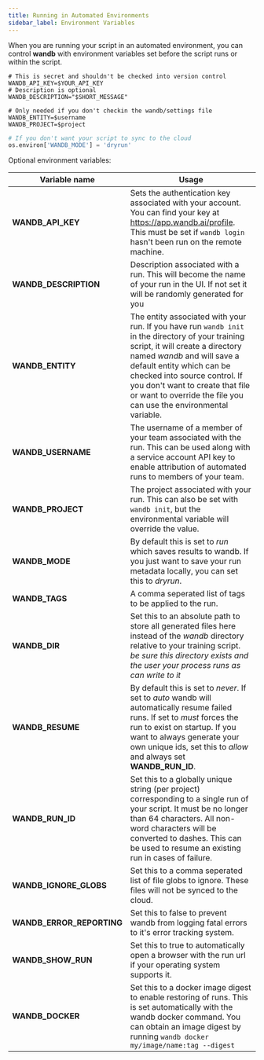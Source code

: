 ```yaml
---
title: Running in Automated Environments
sidebar_label: Environment Variables
---
```


When you are running your script in an automated environment, you can control **wandb** with environment variables set before the script runs or within the script.

```shell
# This is secret and shouldn't be checked into version control
WANDB_API_KEY=$YOUR_API_KEY
# Description is optional
WANDB_DESCRIPTION="$SHORT_MESSAGE"
```

```shell
# Only needed if you don't checkin the wandb/settings file
WANDB_ENTITY=$username
WANDB_PROJECT=$project
```

```python
# If you don't want your script to sync to the cloud
os.environ['WANDB_MODE'] = 'dryrun'
```

Optional environment variables:

| Variable name             | Usage                                                                                                                                                                                                                                                                                                                                    |
| ------------------------- | ---------------------------------------------------------------------------------------------------------------------------------------------------------------------------------------------------------------------------------------------------------------------------------------------------------------------------------------- |
| **WANDB_API_KEY**         | Sets the authentication key associated with your account. You can find your key at <https://app.wandb.ai/profile>. This must be set if `wandb login` hasn't been run on the remote machine.                                                                                                                                              |
| **WANDB_DESCRIPTION**     | Description associated with a run. This will become the name of your run in the UI. If not set it will be randomly generated for you                                                                                                                                                                                                     |
| **WANDB_ENTITY**          | The entity associated with your run. If you have run `wandb init` in the directory of your training script, it will create a directory named _wandb_ and will save a default entity which can be checked into source control. If you don't want to create that file or want to override the file you can use the environmental variable. |
| **WANDB_USERNAME**        | The username of a member of your team associated with the run. This can be used along with a service account API key to enable attribution of automated runs to members of your team.                                                                                                                                                    |
| **WANDB_PROJECT**         | The project associated with your run. This can also be set with `wandb init`, but the environmental variable will override the value.                                                                                                                                                                                                    |
| **WANDB_MODE**            | By default this is set to _run_ which saves results to wandb. If you just want to save your run metadata locally, you can set this to _dryrun_.                                                                                                                                                                                          |
| **WANDB_TAGS**            | A comma seperated list of tags to be applied to the run.                                                                                                                                                                                                                                                                                 |
| **WANDB_DIR**             | Set this to an absolute path to store all generated files here instead of the _wandb_ directory relative to your training script. _be sure this directory exists and the user your process runs as can write to it_                                                                                                                      |
| **WANDB_RESUME**          | By default this is set to _never_. If set to _auto_ wandb will automatically resume failed runs. If set to _must_ forces the run to exist on startup. If you want to always generate your own unique ids, set this to _allow_ and always set **WANDB_RUN_ID**.                                                                           |
| **WANDB_RUN_ID**          | Set this to a globally unique string (per project) corresponding to a single run of your script. It must be no longer than 64 characters. All non-word characters will be converted to dashes. This can be used to resume an existing run in cases of failure.                                                                           |
| **WANDB_IGNORE_GLOBS**    | Set this to a comma seperated list of file globs to ignore. These files will not be synced to the cloud.                                                                                                                                                                                                                                 |
| **WANDB_ERROR_REPORTING** | Set this to false to prevent wandb from logging fatal errors to it's error tracking system.                                                                                                                                                                                                                                              |
| **WANDB_SHOW_RUN**        | Set this to true to automatically open a browser with the run url if your operating system supports it.                                                                                                                                                                                                                                  |
| **WANDB_DOCKER**          | Set this to a docker image digest to enable restoring of runs. This is set automatically with the wandb docker command. You can obtain an image digest by running `wandb docker my/image/name:tag --digest`                                                                                                                              |
